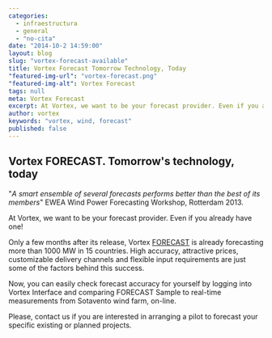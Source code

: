 ```yaml
---
categories: 
  - infraestructura
  - general
  - "no-cita"
date: "2014-10-2 14:59:00"
layout: blog
slug: "vortex-forecast-available"
title: Vortex Forecast Tomorrow Technology, Today
"featured-img-url": "vortex-forecast.png"
"featured-img-alt": Vortex Forecast
tags: null
meta: Vortex Forecast
excerpt: At Vortex, we want to be your forecast provider. Even if you already have one!
author: vortex
keywords: "vortex, wind, forecast"
published: false
---
```


## Vortex FORECAST. Tomorrow's technology, today

"_A smart ensemble of several forecasts performs better than the best of its members_" EWEA Wind Power Forecasting Workshop, Rotterdam 2013.

At Vortex, we want to be your forecast provider. Even if you already have one!

Only a few months after its release, Vortex [FORECAST](http://http://www.vortexfdc.com/solutions/forecast.html) is already forecasting more than 1000 MW in 15 countries. High accuracy, attractive prices, customizable delivery channels and flexible input requirements are just some of the factors behind this success.

Now, you can easily check forecast accuracy for yourself by logging into Vortex Interface and comparing FORECAST Sample to real-time measurements from Sotavento wind farm, on-line.

Please, contact us if you are interested in arranging a pilot to forecast your specific existing or planned projects.
 
